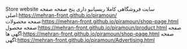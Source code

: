 Store website
سایت فروشگاهی کاملا ریسپانیو
داری پنج صفحه 
صفحه اصلی:https://mehran-front.github.io/piramoun/ 	
صفحه محصولات:https://mehran-front.github.io/piramoun/shop-page.html
صفحه محصول:https://mehran-front.github.io/piramoun/product.html
صفحه آگهی ها:https://mehran-front.github.io/piramoun/shop-page.html
صفحه اگهی:https://mehran-front.github.io/piramoun/Advertising.html
